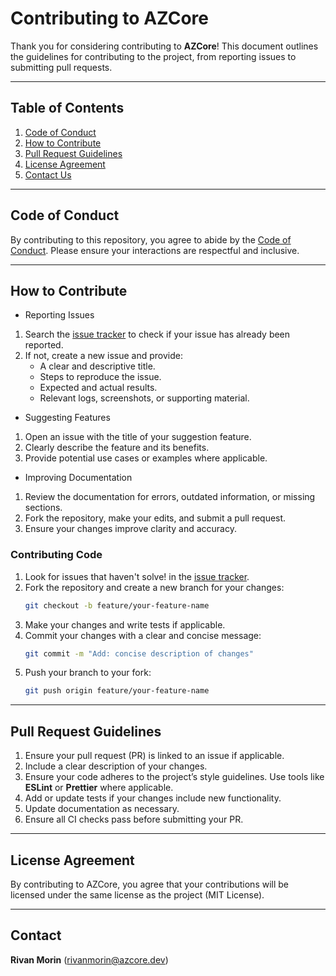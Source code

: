 # Contributing to AZCore

Thank you for considering contributing to **AZCore**! This document outlines the guidelines for contributing to the project, from reporting issues to submitting pull requests.

---

## Table of Contents

1. [Code of Conduct](#code-of-conduct)
2. [How to Contribute](#how-to-contribute)
3. [Pull Request Guidelines](#pull-request-guidelines)
4. [License Agreement](#license-agreement)
5. [Contact Us](#contact)

---

## Code of Conduct

By contributing to this repository, you agree to abide by the [Code of Conduct](CODE_OF_CONDUCT.md). Please ensure your interactions are respectful and inclusive.

---

## How to Contribute

- Reporting Issues

1. Search the [issue tracker](https://github.com/AZCoreDEV/AZCore.js/issues) to check if your issue has already been reported.  
2. If not, create a new issue and provide:  
   - A clear and descriptive title.  
   - Steps to reproduce the issue.  
   - Expected and actual results.  
   - Relevant logs, screenshots, or supporting material.  

- Suggesting Features

1. Open an issue with the title of your suggestion feature.  
2. Clearly describe the feature and its benefits.  
3. Provide potential use cases or examples where applicable.  

- Improving Documentation

1. Review the documentation for errors, outdated information, or missing sections.  
2. Fork the repository, make your edits, and submit a pull request.  
3. Ensure your changes improve clarity and accuracy.  

### Contributing Code

1. Look for issues that haven't solve! in the [issue tracker](https://github.com/AZCoreDEV/AZCore.js/issues).  
2. Fork the repository and create a new branch for your changes:  
   ```bash
   git checkout -b feature/your-feature-name
   ```  
3. Make your changes and write tests if applicable.  
4. Commit your changes with a clear and concise message:  
   ```bash
   git commit -m "Add: concise description of changes"
   ```  
5. Push your branch to your fork:  
   ```bash
   git push origin feature/your-feature-name
   ```

---

## Pull Request Guidelines

1. Ensure your pull request (PR) is linked to an issue if applicable.  
2. Include a clear description of your changes.  
3. Ensure your code adheres to the project’s style guidelines. Use tools like **ESLint** or **Prettier** where applicable.  
4. Add or update tests if your changes include new functionality.  
5. Update documentation as necessary.  
6. Ensure all CI checks pass before submitting your PR.  

---

## License Agreement

By contributing to AZCore, you agree that your contributions will be licensed under the same license as the project (MIT License).  

---

## Contact

**Rivan Morin** ([rivanmorin@azcore.dev](mailto:rivanmorin@azcore.dev))

